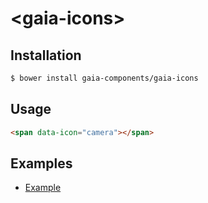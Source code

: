 # &lt;gaia-icons&gt;

## Installation

```bash
$ bower install gaia-components/gaia-icons
```

## Usage

```html
<span data-icon="camera"></span>
```

## Examples

- [Example](http://gaia-components.github.io/gaia-icons/)